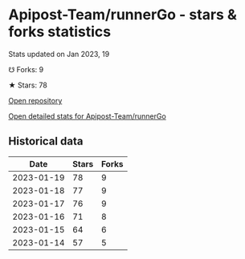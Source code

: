 # Apipost-Team/runnerGo - stars & forks statistics

Stats updated on Jan 2023, 19

☋ Forks: 9

★ Stars: 78

[Open repository](https://github.com/Apipost-Team/runnerGo)

[Open detailed stats for Apipost-Team/runnerGo](https://reviewgithub.com/rep/Apipost-Team/runnerGo)

## Historical data
| Date | Stars | Forks |
|------|-------|-------|
| 2023-01-19 | 78 | 9 | 
| 2023-01-18 | 77 | 9 | 
| 2023-01-17 | 76 | 9 | 
| 2023-01-16 | 71 | 8 | 
| 2023-01-15 | 64 | 6 | 
| 2023-01-14 | 57 | 5 | 

